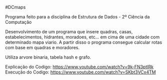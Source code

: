 #DCmaps

Programa feito para a disciplina de Estrutura de Dados - 2º Ciência da Computação

Desenvolvimento de um programa que insere quadras, casas, estabelecimentos, hidrantes, moradoes, etc... em cima de uma cidade com determinado mapa viario. A partir disso o programa consegue calcular rotas com base em quadras e moradores.

Utiliza arvore binaria, tabela hash e grafo.

Explicação do Codigo: https://www.youtube.com/watch?v=9k-FN3ptIRk
Execução do Codigo: https://www.youtube.com/watch?v=SKbt3VCx4TM
